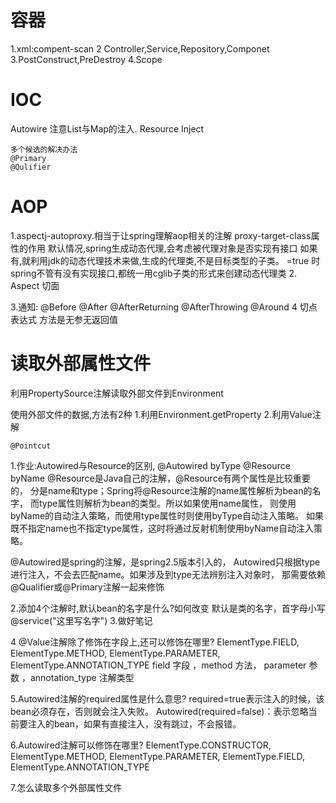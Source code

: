 # 容器
1.xml:compent-scan
2 Controller,Service,Repository,Componet
3.PostConstruct,PreDestroy
4.Scope

# IOC
Autowire
    注意List与Map的注入.
Resource
Inject

    多个候选的解决办法
    @Primary
    @Qulifier
# AOP
1.aspectj-autoproxy.相当于让spring理解aop相关的注解
    proxy-target-class属性的作用
    默认情况,spring生成动态代理,会考虑被代理对象是否实现有接口
    如果有,就利用jdk的动态代理技术来做,生成的代理类,不是目标类型的子类。
    =true 时spring不管有没有实现接口,都统一用cglib子类的形式来创建动态代理类
2. Aspect 切面

3.通知:
    @Before
    @After
    @AfterReturning
    @AfterThrowing
    @Around
4 切点表达式
    方法是无参无返回值
  # 读取外部属性文件
  利用PropertySource注解读取外部文件到Environment
  
  使用外部文件的数据,方法有2种
  1.利用Environment.getProperty
  2.利用Value注解
    
    @Pointcut
    
 1.作业:Autowired与Resource的区别,    @Autowired byType @Resource byName
 @Resource是Java自己的注解，@Resource有两个属性是比较重要的，
 分是name和type；Spring将@Resource注解的name属性解析为bean的名字，
 而type属性则解析为bean的类型。所以如果使用name属性，
 则使用byName的自动注入策略，而使用type属性时则使用byType自动注入策略。
 如果既不指定name也不指定type属性，这时将通过反射机制使用byName自动注入策略。
 
 @Autowired是spring的注解，是spring2.5版本引入的，
 Autowired只根据type进行注入，不会去匹配name。如果涉及到type无法辨别注入对象时，
 那需要依赖@Qualifier或@Primary注解一起来修饰
 
 2.添加4个注解时,默认bean的名字是什么?如何改变
    默认是类的名字，首字母小写
    @service("这里写名字")
 3.做好笔记
 
 4 @Value注解除了修饰在字段上,还可以修饰在哪里?
 ElementType.FIELD, ElementType.METHOD, ElementType.PARAMETER, ElementType.ANNOTATION_TYPE
field 字段 ，method 方法，  parameter 参数 ，annotation_type 注解类型
 
 5.Autowired注解的required属性是什么意思?
 required=true表示注入的时候，该bean必须存在，否则就会注入失败。
 Autowired(required=false)：表示忽略当前要注入的bean，如果有直接注入，没有跳过，不会报错。
 
 6.Autowired注解可以修饰在哪里?
 ElementType.CONSTRUCTOR, ElementType.METHOD, ElementType.PARAMETER, ElementType.FIELD, ElementType.ANNOTATION_TYPE
 
 7.怎么读取多个外部属性文件
 
 